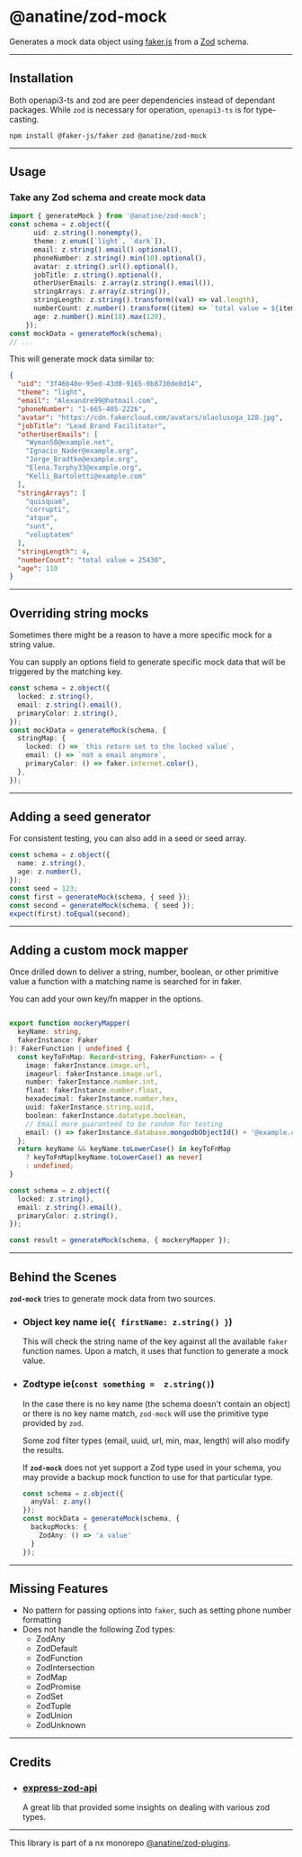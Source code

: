 # @anatine/zod-mock

Generates a mock data object using [faker.js](https://www.npmjs.com/package/@faker-js/faker) from a [Zod](https://github.com/colinhacks/zod) schema.

----

## Installation

Both openapi3-ts and zod are peer dependencies instead of dependant packages.
While `zod` is necessary for operation, `openapi3-ts` is for type-casting.

```shell
npm install @faker-js/faker zod @anatine/zod-mock
```

----

## Usage

### Take any Zod schema and create mock data

```typescript
import { generateMock } from '@anatine/zod-mock';
const schema = z.object({
      uid: z.string().nonempty(),
      theme: z.enum([`light`, `dark`]),
      email: z.string().email().optional(),
      phoneNumber: z.string().min(10).optional(),
      avatar: z.string().url().optional(),
      jobTitle: z.string().optional(),
      otherUserEmails: z.array(z.string().email()),
      stringArrays: z.array(z.string()),
      stringLength: z.string().transform((val) => val.length),
      numberCount: z.number().transform((item) => `total value = ${item}`),
      age: z.number().min(18).max(120),
    });
const mockData = generateMock(schema);
// ...
```

This will generate mock data similar to:

```json
{
  "uid": "3f46b40e-95ed-43d0-9165-0b8730de8d14",
  "theme": "light",
  "email": "Alexandre99@hotmail.com",
  "phoneNumber": "1-665-405-2226",
  "avatar": "https://cdn.fakercloud.com/avatars/olaolusoga_128.jpg",
  "jobTitle": "Lead Brand Facilitator",
  "otherUserEmails": [
    "Wyman58@example.net",
    "Ignacio_Nader@example.org",
    "Jorge_Bradtke@example.org",
    "Elena.Torphy33@example.org",
    "Kelli_Bartoletti@example.com"
  ],
  "stringArrays": [
    "quisquam",
    "corrupti",
    "atque",
    "sunt",
    "voluptatem"
  ],
  "stringLength": 4,
  "numberCount": "total value = 25430",
  "age": 110
}
```

----

## Overriding string mocks

Sometimes there might be a reason to have a more specific mock for a string value.

You can supply an options field to generate specific mock data that will be triggered by the matching key.

```typescript
const schema = z.object({
  locked: z.string(),
  email: z.string().email(),
  primaryColor: z.string(),
});
const mockData = generateMock(schema, {
  stringMap: {
    locked: () => `this return set to the locked value`,
    email: () => `not a email anymore`,
    primaryColor: () => faker.internet.color(),
  },
});
```

----

## Adding a seed generator

For consistent testing, you can also add in a seed or seed array.

```typescript
const schema = z.object({
  name: z.string(),
  age: z.number(),
});
const seed = 123;
const first = generateMock(schema, { seed });
const second = generateMock(schema, { seed });
expect(first).toEqual(second);
```

----

## Adding a custom mock mapper

Once drilled down to deliver a string, number, boolean, or other primitive value a function with a matching name is searched for in faker.

You can add your own key/fn mapper in the options.

```typescript

export function mockeryMapper(
  keyName: string,
  fakerInstance: Faker
): FakerFunction | undefined {
  const keyToFnMap: Record<string, FakerFunction> = {
    image: fakerInstance.image.url,
    imageurl: fakerInstance.image.url,
    number: fakerInstance.number.int,
    float: fakerInstance.number.float,
    hexadecimal: fakerInstance.number.hex,
    uuid: fakerInstance.string.uuid,
    boolean: fakerInstance.datatype.boolean,
    // Email more guaranteed to be random for testing
    email: () => fakerInstance.database.mongodbObjectId() + '@example.com'
  };
  return keyName && keyName.toLowerCase() in keyToFnMap
    ? keyToFnMap[keyName.toLowerCase() as never]
    : undefined;
}

const schema = z.object({
  locked: z.string(),
  email: z.string().email(),
  primaryColor: z.string(),
});

const result = generateMock(schema, { mockeryMapper });

```

----

## Behind the Scenes

**`zod-mock`** tries to generate mock data from two sources.

- ### Object key name ie(`{ firstName: z.string() }`)

  This will check the string name of the key against all the available `faker` function names.
  Upon a match, it uses that function to generate a mock value.

- ### Zodtype ie(`const something =  z.string()`)

  In the case there is no key name (the schema doesn't contain an object) or there is no key name match,
  `zod-mock` will use the primitive type provided by `zod`.

  Some zod filter types (email, uuid, url, min, max, length) will also modify the results.

  If **`zod-mock`** does not yet support a Zod type used in your schema, you may provide a backup mock function to use for that particular type.

  ``` typescript
  const schema = z.object({
    anyVal: z.any()
  });
  const mockData = generateMock(schema, {
    backupMocks: {
      ZodAny: () => 'a value'
    }
  });
  ```

----

## Missing Features

- No pattern for passing options into `faker`, such as setting phone number formatting
- Does not handle the following Zod types:
  - ZodAny
  - ZodDefault
  - ZodFunction
  - ZodIntersection
  - ZodMap
  - ZodPromise
  - ZodSet
  - ZodTuple
  - ZodUnion
  - ZodUnknown

----

## Credits

- ### [express-zod-api](https://github.com/RobinTail/express-zod-api)

  A great lib that provided some insights on dealing with various zod types.

----

This library is part of a nx monorepo [@anatine/zod-plugins](https://github.com/anatine/zod-plugins).
